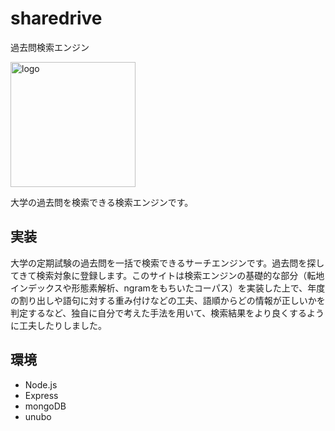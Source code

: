 # sharedrive

過去問検索エンジン

<img src="https://static.face9363.net/static/img/icons/searchdrive_black.svg" alt="logo" width="200"/>

大学の過去問を検索できる検索エンジンです。

## 実装
大学の定期試験の過去問を一括で検索できるサーチエンジンです。過去問を探してきて検索対象に登録します。このサイトは検索エンジンの基礎的な部分（転地インデックスや形態素解析、ngramをもちいたコーパス）を実装した上で、年度の割り出しや語句に対する重み付けなどの工夫、語順からどの情報が正しいかを判定するなど、独自に自分で考えた手法を用いて、検索結果をより良くするように工夫したりしました。

## 環境
- Node.js
- Express
- mongoDB
- unubo
